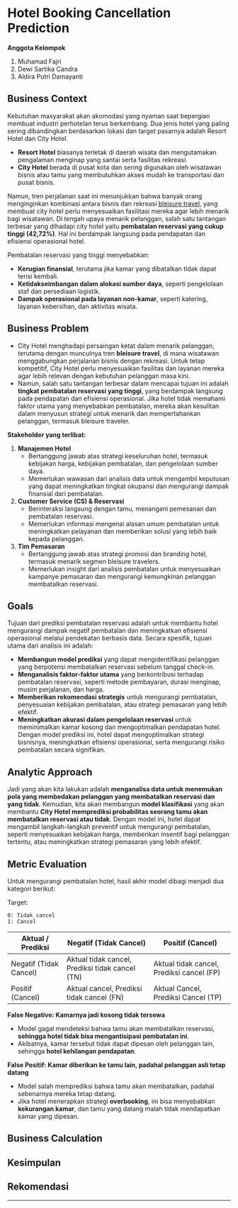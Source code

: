 # **Hotel Booking Cancellation Prediction**

**Anggota Kelompok**
1. Muhamad Fajri
2. Dewi Sartika Candra
3. Aldira Putri Damayanti

## **Business Context**
Kebutuhan masyarakat akan akomodasi yang nyaman saat bepergian membuat industri perhotelan terus berkembang. Dua jenis hotel yang paling sering dibandingkan berdasarkan lokasi dan target pasarnya adalah Resort Hotel dan City Hotel.
- **Resort Hotel** biasanya terletak di daerah wisata dan mengutamakan pengalaman menginap yang santai serta fasilitas rekreasi.
- **City Hotel** berada di pusat kota dan sering digunakan oleh wisatawan bisnis atau tamu yang membutuhkan akses mudah ke transportasi dan pusat bisnis.

Namun, tren perjalanan saat ini menunjukkan bahwa banyak orang menginginkan kombinasi antara bisnis dan rekreasi [bleisure travel](https://blog.hotelogix.com/business-leisure-travel-trends/), yang membuat city hotel perlu menyesuaikan fasilitasi mereka agar lebih menarik bagi wisatawan.
Di tengah upaya menarik pelanggan, salah satu tantangan terbesar yang dihadapi city hotel yaitu **pembatalan reservasi yang cukup tinggi (42,72%)**. Hal ini berdampak langsung pada pendapatan dan efisiensi operasional hotel.

Pembatalan reservasi yang tinggi menyebabkan:
- **Kerugian finansial**, terutama jika kamar yang dibatalkan tidak dapat terisi kembali.
- **Ketidakseimbangan dalam alokasi sumber daya**, seperti pengelolaan staf dan persediaan logistik.
- **Dampak operasional pada layanan non-kamar**, seperti katering, layanan kebersihan, dan aktivitas wisata.

## **Business Problem**
- City Hotel menghadapi persaingan ketat dalam menarik pelanggan, terutama dengan munculnya tren **bleisure travel**, di mana wisatawan menggabungkan perjalanan bisnis dengan rekreasi. Untuk tetap kompetitif, City Hotel perlu menyesuaikan fasilitas dan layanan mereka agar lebih relevan dengan kebutuhan pelanggan masa kini.
- Namun, salah satu tantangan terbesar dalam mencapai tujuan ini adalah **tingkat pembatalan reservasi yang tinggi**, yang berdampak langsung pada pendapatan dan efisiensi operasional. Jika hotel tidak memahami faktor utama yang menyebabkan pembatalan, mereka akan kesulitan dalam menyusun strategi untuk menarik dan mempertahankan pelanggan, termasuk bleisure traveler.

**Stakeholder yang terlibat:**
1. **Manajemen Hotel**
    - Bertanggung jawab atas strategi keseluruhan hotel, termasuk kebijakan harga, kebijakan pembatalan, dan pengelolaan sumber daya.
    - Memerlukan wawasan dari analisis data untuk mengambil keputusan yang dapat meningkatkan tingkat okupansi dan mengurangi dampak finansial dari pembatalan.
2. **Customer Service (CS) & Reservasi**
    - Berinteraksi langsung dengan tamu, menangani pemesanan dan pembatalan reservasi.
    - Memerlukan informasi mengenai alasan umum pembatalan untuk meningkatkan pelayanan dan memberikan solusi yang lebih baik kepada pelanggan.
3. **Tim Pemasaran**
    - Bertanggung jawab atas strategi promosi dan branding hotel, termasuk menarik segmen bleisure travelers.
    - Memerlukan insight dari analisis pembatalan untuk menyesuaikan kampanye pemasaran dan mengurangi kemungkinan pelanggan membatalkan reservasi.

## **Goals**
Tujuan dari prediksi pembatalan reservasi adalah untuk membantu hotel mengurangi dampak negatif pembatalan dan meningkatkan efisiensi operasional melalui pendekatan berbasis data. Secara spesifik, tujuan utama dari analisis ini adalah:
- **Membangun model prediksi** yang dapat mengidentifikasi pelanggan yang berpotensi membatalkan reservasi sebelum tanggal check-in.
- **Menganalisis faktor-faktor utama** yang berkontribusi terhadap pembatalan reservasi, seperti metode pembayaran, durasi menginap, musim perjalanan, dan harga.
- **Memberikan rekomendasi strategis** untuk mengurangi pembatalan, penyesuaian kebijakan pembatalan, atau strategi pemasaran yang lebih efektif.
- **Meningkatkan akurasi dalam pengelolaan reservasi** untuk meminimalkan kamar kosong dan mengoptimalkan pendapatan hotel.
Dengan model prediksi ini, hotel dapat mengoptimalkan strategi bisnisnya, meningkatkan efisiensi operasional, serta mengurangi risiko pembatalan secara signifikan.

## **Analytic Approach**
Jadi yang akan kita lakukan adalah **menganalisa data untuk menemukan pola yang membedakan pelanggan yang membatalkan reservasi dan yang tidak**. Kemudian, kita akan membangun **model klasifikasi** yang akan membantu **City Hotel memprediksi probabilitas seorang tamu akan membatalkan reservasi atau tidak**. Dengan model ini, hotel dapat mengambil langkah-langkah preventif untuk mengurangi pembatalan, seperti menyesuaikan kebijakan harga, memberikan insentif bagi pelanggan tertentu, atau meningkatkan strategi pemasaran yang lebih efektif.

## **Metric Evaluation**
Untuk mengurangi pembatalan hotel, hasil akhir model dibagi menjadi dua kategori berikut:

Target:

    0: Tidak cancel
    1: Cancel

| Aktual / Prediksi | Negatif (Tidak Cancel) | Positif (Cancel) |
| --- | --- | --- |
| Negatif (Tidak Cancel) | Aktual tidak cancel, Prediksi tidak cancel (TN)  | Aktual tidak cancel, Prediksi cancel (FP) |
| Positif (Cancel) | Aktual cancel, Prediksi tidak cancel (FN) | Aktual Cancel, Prediksi Cancel (TP) |

**False Negative: Kamarnya jadi kosong tidak tersewa**
- Model gagal mendeteksi bahwa tamu akan membatalkan reservasi, **sehingga hotel tidak bisa mengantisipasi pembatalan ini**.
- Akibatnya, kamar tersebut tidak dapat dipesan oleh pelanggan lain, sehingga **hotel kehilangan pendapatan**.

**False Positif: Kamar diberikan ke tamu lain, padahal pelanggan asli tetap datang**
- Model salah memprediksi bahwa tamu akan membatalkan, padahal sebenarnya mereka tetap datang.
- Jika hotel menerapkan strategi **overbooking**, ini bisa menyebabkan **kekurangan kamar**, dan tamu yang datang malah tidak mendapatkan kamar yang dipesan.

## **Business Calculation**

## **Kesimpulan**

## **Rekomendasi**

---
